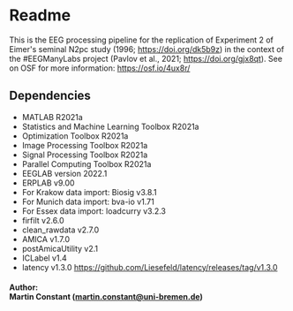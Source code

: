 # Readme
This is the EEG processing pipeline for the replication of Experiment 2 of Eimer's seminal N2pc study (1996; https://doi.org/dk5b9z) in the context of the #EEGManyLabs project (Pavlov et al., 2021; https://doi.org/gjx8qt).
See on OSF for more information:  https://osf.io/4ux8r/

## Dependencies
- MATLAB R2021a
- Statistics and Machine Learning Toolbox R2021a
- Optimization Toolbox R2021a
- Image Processing Toolbox R2021a
- Signal Processing Toolbox R2021a
- Parallel Computing Toolbox R2021a
- EEGLAB version 2022.1
- ERPLAB v9.00
- For Krakow data import: Biosig v3.8.1
- For Munich data import: bva-io v1.71
- For Essex data import: loadcurry v3.2.3
- firfilt v2.6.0
- clean_rawdata v2.7.0
- AMICA v1.7.0
- postAmicaUtility v2.1
- ICLabel v1.4
- latency v1.3.0 https://github.com/Liesefeld/latency/releases/tag/v1.3.0

#### Author: <br> Martin Constant (martin.constant@uni-bremen.de)